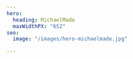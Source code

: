 ```yaml
---
hero:
  heading: MichaelMade
  maxWidthPX: "652"
seo:
  image: "/images/hero-michaelmade.jpg"

---
```

